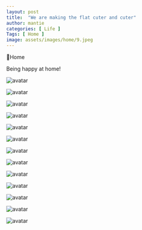 ```yaml
---
layout: post
title:  "We are making the flat cuter and cuter"
author: mantie
categories: [ Life ]
Tags: [ Home ]
image: assets/images/home/9.jpeg
---
```




📍Home



Being happy at home! 



![avatar](../assets/images/home/1.jpeg)

![avatar](../assets/images/home/2.jpeg)

![avatar](../assets/images/home/3.jpeg)

![avatar](../assets/images/home/4.jpeg)

![avatar](../assets/images/home/5.jpeg)

![avatar](../assets/images/home/6.jpeg)

![avatar](../assets/images/home/8.jpeg)

![avatar](../assets/images/home/9.jpeg)

![avatar](../assets/images/home/10.jpeg)

![avatar](../assets/images/home/11.jpeg)

![avatar](../assets/images/home/12.jpeg)

![avatar](../assets/images/home/13.jpeg)

![avatar](../assets/images/home/14.jpg)